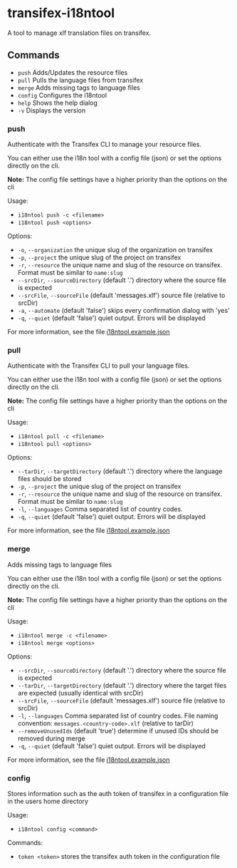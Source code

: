 # transifex-i18ntool

A tool to manage xlf translation files on transifex.

## Commands
- `push` Adds/Updates the resource files
- `pull` Pulls the language files from transifex
- `merge` Adds missing <target> tags to language files
- `config` Configures the i18ntool
- `help` Shows the help dialog
- `-v` Displays the version

### push
Authenticate with the Transifex CLI to manage your resource files.

You can either use the i18n tool with a config file (json) or set the options directly on the cli.

**Note:** The config file settings have a higher priority than the options on the cli

Usage:
- `i18ntool push -c <filename>`
- `i18ntool push <options>`

Options:
- `-o`, `--organization` the unique slug of the organization on transifex
- `-p`, `--project` the unique slug of the project on transifex
- `-r`, `--resource` the unique name and slug of the resource on transifex. Format must be similar to `name:slug`
- `--srcDir`, `--sourceDirectory` (default '.') directory where the source file is expected
- `--srcFile`, `--sourceFile` (default 'messages.xlf') source file (relative to srcDir)
- `-a`, `--automate` (default 'false') skips every confirmation dialog with 'yes'
- `-q`, `--quiet` (default 'false') quiet output. Errors will be displayed

For more information, see the file [i18ntool.example.json](i18ntool.example.json)

### pull
Authenticate with the Transifex CLI to pull your language files.

You can either use the i18n tool with a config file (json) or set the options directly on the cli.

**Note:** The config file settings have a higher priority than the options on the cli

Usage:
- `i18ntool pull -c <filename>`
- `i18ntool pull <options>`

Options:
- `--tarDir`, `--targetDirectory` (default '.') directory where the language files should be stored
- `-p`, `--project` the unique slug of the project on transifex
- `-r`, `--resource` the unique name and slug of the resource on transifex. Format must be similar to `name:slug`
- `-l`, `--languages` Comma separated list of country codes.
- `-q`, `--quiet` (default 'false') quiet output. Errors will be displayed

For more information, see the file [i18ntool.example.json](i18ntool.example.json)

### merge
Adds missing <target> tags to language files

You can either use the i18n tool with a config file (json) or set the options directly on the cli.

**Note:** The config file settings have a higher priority than the options on the cli

Usage:
- `i18ntool merge -c <filename>`
- `i18ntool merge <options>`

Options:
- `--srcDir`, `--sourceDirectory` (default '.') directory where the source file is expected
- `--tarDir`, `--targetDirectory` (default '.') directory where the target files are expected (usually identical with srcDir)
- `--srcFile`, `--sourceFile` (default 'messages.xlf') source file (relative to srcDir)
- `-l`, `--languages` Comma separated list of country codes. File naming convention: `messages.<country-code>.xlf` (relative to tarDir)
- `--removeUnusedIds` (default 'true') determine if unused IDs should be removed during merge
- `-q`, `--quiet` (default 'false') quiet output. Errors will be displayed

For more information, see the file [i18ntool.example.json](i18ntool.example.json)

### config
Stores information such as the auth token of transifex in a configuration file in the users home directory

Usage:
- `i18ntool config <command>`

Commands:
- `token <token>` stores the transifex auth token in the configuration file
